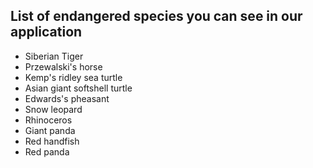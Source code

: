 ## List of endangered species you can see in our application
- Siberian Tiger
- Przewalski's horse
- Kemp's ridley sea turtle
- Asian giant softshell turtle
- Edwards's pheasant
- Snow leopard
- Rhinoceros
- Giant panda
- Red handfish
- Red panda
